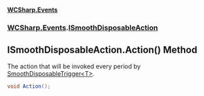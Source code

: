 #### [WCSharp\.Events](README.md 'README')
### [WCSharp\.Events](WCSharp.Events.md 'WCSharp\.Events').[ISmoothDisposableAction](WCSharp.Events.ISmoothDisposableAction.md 'WCSharp\.Events\.ISmoothDisposableAction')

## ISmoothDisposableAction\.Action\(\) Method

The action that will be invoked every period by [SmoothDisposableTrigger&lt;T&gt;](WCSharp.Events.SmoothDisposableTrigger_T_.md 'WCSharp\.Events\.SmoothDisposableTrigger\<T\>')\.

```csharp
void Action();
```